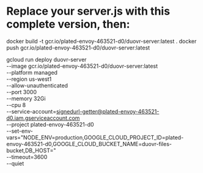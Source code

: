 # Replace your server.js with this complete version, then:
docker build -t gcr.io/plated-envoy-463521-d0/duovr-server:latest .
docker push gcr.io/plated-envoy-463521-d0/duovr-server:latest

gcloud run deploy duovr-server \
    --image gcr.io/plated-envoy-463521-d0/duovr-server:latest \
    --platform managed \
    --region us-west1 \
    --allow-unauthenticated \
    --port 3000 \
    --memory 32Gi \
    --cpu 8 \
    --service-account=signedurl-getter@plated-envoy-463521-d0.iam.gserviceaccount.com \
    --project plated-envoy-463521-d0 \
    --set-env-vars="NODE_ENV=production,GOOGLE_CLOUD_PROJECT_ID=plated-envoy-463521-d0,GOOGLE_CLOUD_BUCKET_NAME=duovr-files-bucket,DB_HOST=" \
    --timeout=3600 \
    --quiet